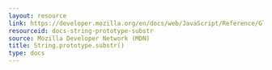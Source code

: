 ```yaml
---
layout: resource
link: https://developer.mozilla.org/en/docs/web/JavaScript/Reference/Global_Objects/String/substr
resourceid: docs-string-prototype-substr
source: Mozilla Developer Network (MDN)
title: String.prototype.substr()
type: docs
---
```


